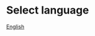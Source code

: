 <h1 class="coolheader">Select language</h1>

[English](https://anarchomedia.github.io/AnarchoPedia/en/Main_Page)
